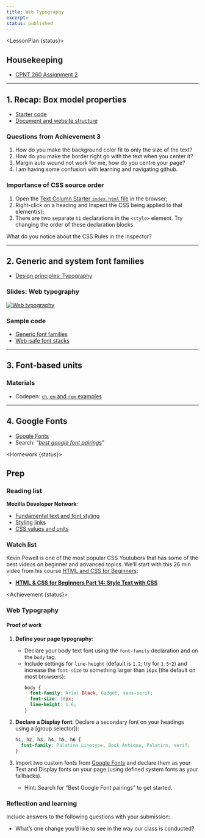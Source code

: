 ```yaml
---
title: Web Typography
excerpt: 
status: published
---
```

<script>
	import Homework from "$lib/components/Homework.svelte";
	import LessonPlan from "$lib/components/LessonPlan.svelte";
	import LabTime from "$lib/components/LabTime.svelte";
	import Achievement from "$lib/components/Achievement.svelte";
</script>

<LessonPlan {status}>

## Housekeeping
- [CPNT 260 Assignment 2](/courses/cpnt-260/assessments/assignment-2)

---

## 1. Recap: Box model properties
- [Starter code](https://github.com/sait-wbdv/dailies-w23/tree/main/2023-01-20-web-typography)
- [Document and website structure](https://developer.mozilla.org/en-US/docs/Learn/HTML/Introduction_to_HTML/Document_and_website_structure)

### Questions from Achievement 3
1. How do you make the background color fit to only the size of the text?
2. How do you make the border right go with the text when you center it?
3. Margin auto wound not work for me, how do you centre your page?
4. I am having some confusion with learning and navigating github.

### Importance of CSS source order
1. Open the [Text Column Starter `index.html` file](https://github.com/sait-wbdv/dailies-w23/tree/main/2023-01-20-web-typography/01-text-column-starter) in the browser;
2. Right-click on a heading and Inspect the CSS being applied to that element(s);
3. There are two separate `h1` declarations in the `<style>` element. Try changing the order of these declaration blocks. 

What do you notice about the CSS Rules in the inspector?

---

## 2. Generic and system font families
- [Design principles: Typography](https://www.youtube.com/watch?v=yom0nogFN3k)

### Slides: Web typography
[![Web typography](/images/slides/web-typography.png)](https://sait-wbdv.github.io/slides/w23/cpnt-260/web-typography.html)

### Sample code
- [Generic font families](https://codepen.io/browsertherapy/pen/wvzZPqK)
- [Web-safe font stacks](https://codepen.io/browsertherapy/pen/eYNmYQP)

---

## 3. Font-based units
### Materials
- Codepen: [`ch`, `em` and `rem` examples](https://codepen.io/acidtone/pen/WNbgyQw)

---

## 4. Google Fonts
- [Google Fonts](https://fonts.google.com/)
- Search: "_[best google font pairings](https://www.google.com/search?q=best+google+font+pairings)_"

</LessonPlan>

<Homework {status}>

## Prep

### Reading list
**Mozilla Developer Network**: 
- [Fundamental text and font styling](https://developer.mozilla.org/en-US/docs/Learn/CSS/Styling_text/Fundamentals)
- [Styling links](https://developer.mozilla.org/en-US/docs/Learn/CSS/Styling_text/Styling_links)
- [CSS values and units](https://developer.mozilla.org/en-US/docs/Learn/CSS/Building_blocks/Values_and_units)

### Watch list
Kevin Powell is one of the most popular CSS Youtubers that has some of the best videos on beginner and advanced topics. We'll start with this 26 min video from his course [HTML and CSS for Beginners](https://www.youtube.com/playlist?list=PL4-IK0AVhVjM0xE0K2uZRvsM7LkIhsPT-):
- **[HTML & CSS for Beginners Part 14: Style Text with CSS](https://www.youtube.com/watch?v=Elg66-ASVXg)**

</Homework>

<Achievement {status}>

### Web Typography
#### Proof of work
1. **Define your page typography**: 
    - Declare your body text font using the `font-family` declaration and on the `body` tag. 
    - Include settings for `line-height` (default is `1.2`; try for `1.5`-`2`) and increase the `font-size` to something larger than `16px` (the default on most browsers):
        ```css
        body {
          font-family: Arial Black, Gadget, sans-serif;
          font-size: 18px;
          line-height: 1.6;
        }
        ```
2. **Declare a Display font**: Declare a secondary font on your headings using a [group selector]):
    
    ```css
    h1, h2, h3, h4, h5, h6 {
      font-family: Palatino Linotype, Book Antiqua, Palatino, serif;
    }
    ```
3. Import two custom fonts from [Google Fonts](https://fonts.google.com/) and declare them as your Text and Display fonts on your page (using defined system fonts as your fallbacks).
    - Hint: Search for "Best Google Font pairings" to get started.

### Reflection and learning
Include answers to the following questions with your submission:
- What’s one change you’d like to see in the way our class is conducted?

</Achievement>